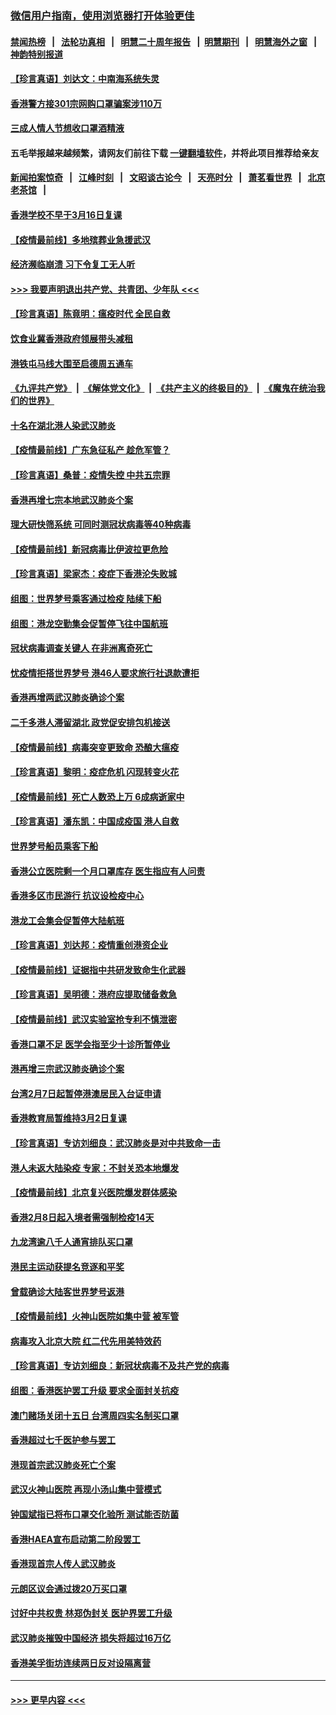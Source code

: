### [微信用户指南，使用浏览器打开体验更佳](https://github.com/gfw-breaker/banned-news1/blob/master/indexes/wechat-guide.md?t=0)
#### [禁闻热榜](热点新闻.md?t=0)  &nbsp;&nbsp;|&nbsp;&nbsp; [法轮功真相](https://github.com/gfw-breaker/truth/blob/master/README.md?t=0) &nbsp;&nbsp;|&nbsp;&nbsp; [明慧二十周年报告](https://github.com/gfw-breaker/mh-reports/blob/master/README.md?t=0) &nbsp;&nbsp;|&nbsp;&nbsp;[明慧期刊](https://github.com/gfw-breaker/mh-qikan) &nbsp;&nbsp;|&nbsp;&nbsp; [明慧海外之窗](https://github.com/gfw-breaker/mh-news/blob/master/README.md?t=0) &nbsp;&nbsp;|&nbsp;&nbsp; [神韵特别报道](https://github.com/gfw-breaker/mh-news/blob/master/shenyun.md?t=0)
#### [【珍言真语】刘达文：中南海系统失灵](../pages/nsc415/n11869465.md?t=02150511) 
#### [香港警方接301宗网购口罩骗案涉110万](../pages/nsc415/n11867572.md?t=02150511) 
#### [三成人情人节想收口罩酒精液](../pages/nsc415/n11867523.md?t=02150511) 
#### 五毛举报越来越频繁，请网友们前往下载 [一键翻墙软件](https://github.com/gfw-breaker/ssr-accounts)，并将此项目推荐给亲友
#### [新闻拍案惊奇](https://github.com/gfw-breaker/banned-news1/blob/master/pages/link4.md) &nbsp;&nbsp;|&nbsp;&nbsp; [江峰时刻](https://github.com/gfw-breaker/banned-news1/blob/master/pages/link4.md) &nbsp;&nbsp;|&nbsp;&nbsp; [文昭谈古论今](https://github.com/gfw-breaker/banned-news1/blob/master/pages/link4.md) &nbsp;&nbsp;|&nbsp;&nbsp; [天亮时分](https://github.com/gfw-breaker/banned-news1/blob/master/pages/link4.md) &nbsp;&nbsp;|&nbsp;&nbsp; [萧茗看世界](https://github.com/gfw-breaker/banned-news1/blob/master/pages/link4.md) &nbsp;&nbsp;|&nbsp;&nbsp; [北京老茶馆](https://github.com/gfw-breaker/banned-news1/blob/master/pages/link4.md) &nbsp;&nbsp;|&nbsp;&nbsp; 
#### [香港学校不早于3月16日复课](../pages/nsc415/n11867498.md?t=02150511) 
#### [【疫情最前线】多地殡葬业急援武汉](../pages/nsc415/n11866914.md?t=02150511) 
#### [经济濒临崩溃 习下令复工无人听](../pages/nsc415/n11867269.md?t=02150511) 
#### [>>> 我要声明退出共产党、共青团、少年队 <<<](https://github.com/begood0513/goodnews/blob/master/quit/letter.md) 
#### [【珍言真语】陈竟明：瘟疫时代 全民自救](../pages/nsc415/n11866765.md?t=02150511) 
#### [饮食业冀香港政府领展带头减租](../pages/nsc415/n11864876.md?t=02150511) 
#### [港铁屯马线大围至启德周五通车](../pages/nsc415/n11864842.md?t=02150511) 
#### [《九评共产党》](https://github.com/begood0513/9ping.md/blob/master/README.md) &nbsp;|&nbsp; [《解体党文化》](../../../../jtdwh.md/blob/master/README.md)  &nbsp;|&nbsp; [《共产主义的终极目的》](../../../../gczydzjmd.md/blob/master/README.md) &nbsp;|&nbsp; [《魔鬼在统治我们的世界》](../../../../mgztzwmdsj.md/blob/master/README.md) 
#### [十名在湖北港人染武汉肺炎](../pages/nsc415/n11864807.md?t=02150511) 
#### [【疫情最前线】广东急征私产 趁危军管？](../pages/nsc415/n11864205.md?t=02150511) 
#### [【珍言真语】桑普：疫情失控 中共五宗罪](../pages/nsc415/n11864157.md?t=02150511) 
#### [香港再增七宗本地武汉肺炎个案](../pages/nsc415/n11862405.md?t=02150511) 
#### [理大研快筛系统 可同时测冠状病毒等40种病毒](../pages/nsc415/n11862376.md?t=02150511) 
#### [【疫情最前线】新冠病毒比伊波拉更危险](../pages/nsc415/n11862199.md?t=02150511) 
#### [【珍言真语】梁家杰：疫症下香港沦失败城](../pages/nsc415/n11861588.md?t=02150511) 
#### [组图：世界梦号乘客通过检疫 陆续下船](../pages/nsc415/n11858302.md?t=02150511) 
#### [组图：港龙空勤集会促暂停飞往中国航班](../pages/nsc415/n11858190.md?t=02150511) 
#### [冠状病毒调查关键人 在非洲离奇死亡](../pages/nsc415/n11859798.md?t=02150511) 
#### [忧疫情拒搭世界梦号 港46人要求旅行社退款遭拒](../pages/nsc415/n11859849.md?t=02150511) 
#### [香港再增两武汉肺炎确诊个案](../pages/nsc415/n11859833.md?t=02150511) 
#### [二千多港人滞留湖北 政党促安排包机接送](../pages/nsc415/n11859831.md?t=02150511) 
#### [【疫情最前线】病毒突变更致命 恐酿大瘟疫](../pages/nsc415/n11859604.md?t=02150511) 
#### [【珍言真语】黎明：疫症危机 闪现转变火花](../pages/nsc415/n11859199.md?t=02150511) 
#### [【疫情最前线】死亡人数恐上万 6成病逝家中](../pages/nsc415/n11856687.md?t=02150511) 
#### [【珍言真语】潘东凯：中国成疫国 港人自救](../pages/nsc415/n11856962.md?t=02150511) 
#### [世界梦号船员乘客下船](../pages/nsc415/n11856883.md?t=02150511) 
#### [香港公立医院剩一个月口罩库存 医生指应有人问责](../pages/nsc415/n11856875.md?t=02150511) 
#### [香港多区市民游行 抗议设检疫中心](../pages/nsc415/n11856866.md?t=02150511) 
#### [港龙工会集会促暂停大陆航班](../pages/nsc415/n11856840.md?t=02150511) 
#### [【珍言真语】刘达邦：疫情重创港资企业](../pages/nsc415/n11854274.md?t=02150511) 
#### [【疫情最前线】证据指中共研发致命生化武器](../pages/nsc415/n11853087.md?t=02150511) 
#### [【珍言真语】吴明德：港府应提取储备救急](../pages/nsc415/n11852734.md?t=02150511) 
#### [【疫情最前线】武汉实验室抢专利不慎泄密](../pages/nsc415/n11850310.md?t=02150511) 
#### [香港口罩不足 医学会指至少十诊所暂停业](../pages/nsc415/n11850301.md?t=02150511) 
#### [港再增三宗武汉肺炎确诊个案](../pages/nsc415/n11850328.md?t=02150511) 
#### [台湾2月7日起暂停港澳居民入台证申请](../pages/nsc415/n11850304.md?t=02150511) 
#### [香港教育局暂维持3月2日复课](../pages/nsc415/n11850260.md?t=02150511) 
#### [【珍言真语】专访刘细良：武汉肺炎是对中共致命一击](../pages/nsc415/n11849934.md?t=02150511) 
#### [港人未返大陆染疫 专家：不封关恐本地爆发](../pages/nsc415/n11848021.md?t=02150511) 
#### [【疫情最前线】北京复兴医院爆发群体感染](../pages/nsc415/n11847626.md?t=02150511) 
#### [香港2月8日起入境者需强制检疫14天](../pages/nsc415/n11847658.md?t=02150511) 
#### [九龙湾逾八千人通宵排队买口罩](../pages/nsc415/n11847647.md?t=02150511) 
#### [港民主运动获提名竞逐和平奖](../pages/nsc415/n11847633.md?t=02150511) 
#### [曾载确诊大陆客世界梦号返港](../pages/nsc415/n11847608.md?t=02150511) 
#### [【疫情最前线】火神山医院如集中营 被军管](../pages/nsc415/n11847524.md?t=02150511) 
#### [病毒攻入北京大院 红二代先用美特效药](../pages/nsc415/n11847427.md?t=02150511) 
#### [【珍言真语】专访刘细良：新冠状病毒不及共产党的病毒](../pages/nsc415/n11847164.md?t=02150511) 
#### [组图：香港医护罢工升级 要求全面封关抗疫](../pages/nsc415/n11844107.md?t=02150511) 
#### [澳门赌场关闭十五日 台湾周四实名制买口罩](../pages/nsc415/n11845083.md?t=02150511) 
#### [香港超过七千医护参与罢工](../pages/nsc415/n11845051.md?t=02150511) 
#### [港现首宗武汉肺炎死亡个案](../pages/nsc415/n11844998.md?t=02150511) 
#### [武汉火神山医院 再现小汤山集中营模式](../pages/nsc415/n11844763.md?t=02150511) 
#### [钟国斌指已将布口罩交化验所 测试能否防菌](../pages/nsc415/n11842783.md?t=02150511) 
#### [香港HAEA宣布启动第二阶段罢工](../pages/nsc415/n11842723.md?t=02150511) 
#### [香港现首宗人传人武汉肺炎](../pages/nsc415/n11842766.md?t=02150511) 
#### [元朗区议会通过拨20万买口罩](../pages/nsc415/n11842754.md?t=02150511) 
#### [讨好中共权贵 林郑伪封关 医护界罢工升级](../pages/nsc415/n11842359.md?t=02150511) 
#### [武汉肺炎摧毁中国经济 损失将超过16万亿](../pages/nsc415/n11839723.md?t=02150511) 
#### [香港美孚街坊连续两日反对设隔离营](../pages/nsc415/n11839962.md?t=02150511) 

----
#### [ >>> 更早内容 <<< ](../indexes/nsc415-earlier.md)
